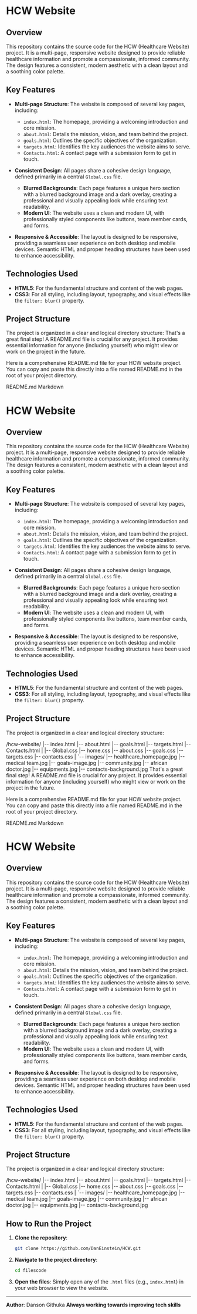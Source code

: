 # HCW Website

## Overview

This repository contains the source code for the HCW (Healthcare Website) project. It is a multi-page, responsive website designed to provide reliable healthcare information and promote a compassionate, informed community. The design features a consistent, modern aesthetic with a clean layout and a soothing color palette.

## Key Features

- **Multi-page Structure**: The website is composed of several key pages, including:
  - `index.html`: The homepage, providing a welcoming introduction and core mission.
  - `about.html`: Details the mission, vision, and team behind the project.
  - `goals.html`: Outlines the specific objectives of the organization.
  - `targets.html`: Identifies the key audiences the website aims to serve.
  - `Contacts.html`: A contact page with a submission form to get in touch.

- **Consistent Design**: All pages share a cohesive design language, defined primarily in a central `Global.css` file.
  - **Blurred Backgrounds**: Each page features a unique hero section with a blurred background image and a dark overlay, creating a professional and visually appealing look while ensuring text readability.
  - **Modern UI**: The website uses a clean and modern UI, with professionally styled components like buttons, team member cards, and forms.

- **Responsive & Accessible**: The layout is designed to be responsive, providing a seamless user experience on both desktop and mobile devices. Semantic HTML and proper heading structures have been used to enhance accessibility.

## Technologies Used

- **HTML5**: For the fundamental structure and content of the web pages.
- **CSS3**: For all styling, including layout, typography, and visual effects like the `filter: blur()` property.

## Project Structure

The project is organized in a clear and logical directory structure:
That's a great final step! A README.md file is crucial for any project. It provides essential information for anyone (including yourself) who might view or work on the project in the future.

Here is a comprehensive README.md file for your HCW website project. You can copy and paste this directly into a file named README.md in the root of your project directory.

README.md
Markdown

# HCW Website

## Overview

This repository contains the source code for the HCW (Healthcare Website) project. It is a multi-page, responsive website designed to provide reliable healthcare information and promote a compassionate, informed community. The design features a consistent, modern aesthetic with a clean layout and a soothing color palette.

## Key Features

- **Multi-page Structure**: The website is composed of several key pages, including:
  - `index.html`: The homepage, providing a welcoming introduction and core mission.
  - `about.html`: Details the mission, vision, and team behind the project.
  - `goals.html`: Outlines the specific objectives of the organization.
  - `targets.html`: Identifies the key audiences the website aims to serve.
  - `Contacts.html`: A contact page with a submission form to get in touch.

- **Consistent Design**: All pages share a cohesive design language, defined primarily in a central `Global.css` file.
  - **Blurred Backgrounds**: Each page features a unique hero section with a blurred background image and a dark overlay, creating a professional and visually appealing look while ensuring text readability.
  - **Modern UI**: The website uses a clean and modern UI, with professionally styled components like buttons, team member cards, and forms.

- **Responsive & Accessible**: The layout is designed to be responsive, providing a seamless user experience on both desktop and mobile devices. Semantic HTML and proper heading structures have been used to enhance accessibility.

## Technologies Used

- **HTML5**: For the fundamental structure and content of the web pages.
- **CSS3**: For all styling, including layout, typography, and visual effects like the `filter: blur()` property.

## Project Structure

The project is organized in a clear and logical directory structure:

/hcw-website/
|-- index.html
|-- about.html
|-- goals.html
|-- targets.html
|-- Contacts.html
|
|-- Global.css
|-- home.css
|-- about.css
|-- goals.css
|-- targets.css
|-- contacts.css
|
`-- images/
|-- healthcare_homepage.jpg
|-- medical team.jpg
|-- goals-image.jpg
|-- community.jpg
|-- african doctor.jpg
|-- equipments.jpg
|-- contacts-background.jpg
That's a great final step! A README.md file is crucial for any project. It provides essential information for anyone (including yourself) who might view or work on the project in the future.

Here is a comprehensive README.md file for your HCW website project. You can copy and paste this directly into a file named README.md in the root of your project directory.

README.md
Markdown

# HCW Website

## Overview

This repository contains the source code for the HCW (Healthcare Website) project. It is a multi-page, responsive website designed to provide reliable healthcare information and promote a compassionate, informed community. The design features a consistent, modern aesthetic with a clean layout and a soothing color palette.

## Key Features

- **Multi-page Structure**: The website is composed of several key pages, including:
  - `index.html`: The homepage, providing a welcoming introduction and core mission.
  - `about.html`: Details the mission, vision, and team behind the project.
  - `goals.html`: Outlines the specific objectives of the organization.
  - `targets.html`: Identifies the key audiences the website aims to serve.
  - `Contacts.html`: A contact page with a submission form to get in touch.

- **Consistent Design**: All pages share a cohesive design language, defined primarily in a central `Global.css` file.
  - **Blurred Backgrounds**: Each page features a unique hero section with a blurred background image and a dark overlay, creating a professional and visually appealing look while ensuring text readability.
  - **Modern UI**: The website uses a clean and modern UI, with professionally styled components like buttons, team member cards, and forms.

- **Responsive & Accessible**: The layout is designed to be responsive, providing a seamless user experience on both desktop and mobile devices. Semantic HTML and proper heading structures have been used to enhance accessibility.

## Technologies Used

- **HTML5**: For the fundamental structure and content of the web pages.
- **CSS3**: For all styling, including layout, typography, and visual effects like the `filter: blur()` property.

## Project Structure

The project is organized in a clear and logical directory structure:

/hcw-website/
|-- index.html
|-- about.html
|-- goals.html
|-- targets.html
|-- Contacts.html
|
|-- Global.css
|-- home.css
|-- about.css
|-- goals.css
|-- targets.css
|-- contacts.css
|
`-- images/
|-- healthcare_homepage.jpg
|-- medical team.jpg
|-- goals-image.jpg
|-- community.jpg
|-- african doctor.jpg
|-- equipments.jpg
|-- contacts-background.jpg


## How to Run the Project

1.  **Clone the repository**:
    ```bash
    git clone https://github.com/DanEinstein/HCW.git
    ```
2.  **Navigate to the project directory**:
    ```bash
    cd filescode
    ```
3.  **Open the files**: Simply open any of the `.html` files (e.g., `index.html`) in your web browser to view the website.

---
**Author**: Danson Githuka
**Always working towards improving tech skills**
